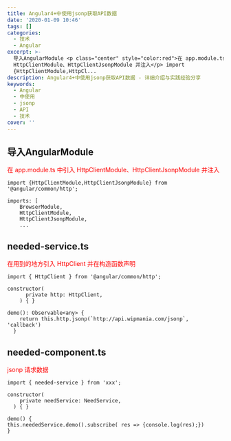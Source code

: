 ```yaml
---
title: Angular4+中使用jsonp获取API数据
date: '2020-01-09 10:46'
tags: []
categories:
  - 技术
  - Angular
excerpt: >-
  导入AngularModule <p class="center" style="color:red">在 app.module.ts 中引入
  HttpClientModule、HttpClientJsonpModule 并注入</p> import
  {HttpClientModule,HttpCl...
description: Angular4+中使用jsonp获取API数据 - 详细介绍与实践经验分享
keywords:
  - Angular
  - 中使用
  - jsonp
  - API
  - 技术
cover: ''
---
```


## 导入AngularModule

<p class="center" style="color:red">在 app.module.ts 中引入 HttpClientModule、HttpClientJsonpModule 并注入</p>

```
import {HttpClientModule,HttpClientJsonpModule} from '@angular/common/http';

imports: [
    BrowserModule,
    HttpClientModule,
    HttpClientJsonpModule,
    ...
```

## needed-service.ts

<p class="center" style="color:red">在用到的地方引入 HttpClient 并在构造函数声明</p>

```
import { HttpClient } from '@angular/common/http';

constructor( 
      private http: HttpClient,
    ) { }

demo(): Observable<any> {
    return this.http.jsonp(`http://api.wipmania.com/jsonp`, 'callback')
  }
```

## needed-component.ts

<p class="center" style="color:red">jsonp 请求数据</p>

```
import { needed-service } from 'xxx';

constructor(
    private needService: NeedService,
  ) { }

demo() {
this.neededService.demo().subscribe( res => {console.log(res);})
}
```
